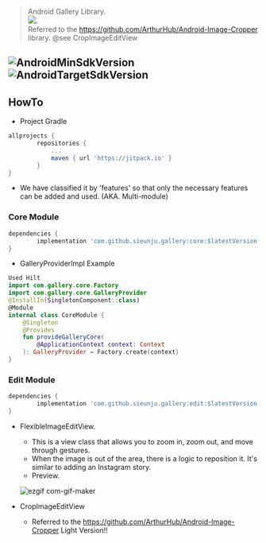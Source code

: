 > Android Gallery Library.  
> [![](https://jitpack.io/v/sieunju/gallery.svg)](https://jitpack.io/#sieunju/gallery).  
> Referred to the https://github.com/ArthurHub/Android-Image-Cropper library. @see CropImageEditView

![AndroidMinSdkVersion](https://img.shields.io/badge/minSdkVersion-21-green.svg) ![AndroidTargetSdkVersion](https://img.shields.io/badge/targetSdkVersion-32-brightgreen.svg)
---

## HowTo

- Project Gradle

```groovy
allprojects {
	    repositories {
		    ...
		    maven { url 'https://jitpack.io' }
	    }
}
```

- We have classified it by 'features' so that only the necessary features can be added and used. (AKA. Multi-module)

### Core Module

```groovy
dependencies {
    	implementation 'com.github.sieunju.gallery:core:$latestVersion'
}
```

- GalleryProviderImpl Example
```kotlin
Used Hilt
import com.gallery.core.Factory
import com.gallery.core.GalleryProvider 
@InstallIn(SingletonComponent::class)
@Module
internal class CoreModule {
    @Singleton
    @Provides
    fun provideGalleryCore(
        @ApplicationContext context: Context
    ): GalleryProvider = Factory.create(context)
}
```

### Edit Module

```groovy
dependencies {
    	implementation 'com.github.sieunju.gallery:edit:$latestVersion'
}
```

- FlexibleImageEditView.  
    - This is a view class that allows you to zoom in, zoom out, and move through gestures.
    - When the image is out of the area, there is a logic to reposition it. It's similar to adding an Instagram story.
    - Preview.  
    
    ![ezgif com-gif-maker](https://user-images.githubusercontent.com/33802191/205472555-85e07b24-cac3-49b2-af01-b5bc225df7f8.gif)

- CropImageEditView
    - Referred to the https://github.com/ArthurHub/Android-Image-Cropper Light Version!!
    
